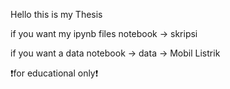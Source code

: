Hello this is my Thesis

if you want my ipynb files
notebook -> skripsi

if you want a data
notebook -> data -> Mobil Listrik

❗for educational only❗
